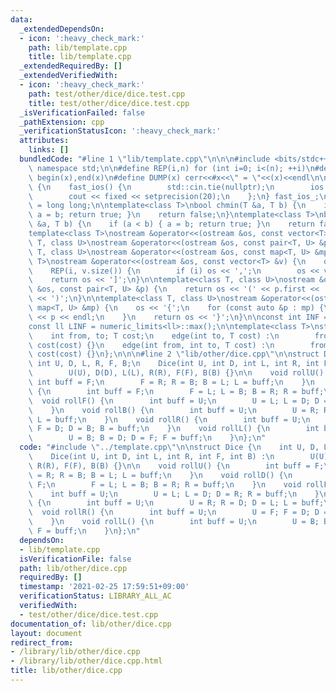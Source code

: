 ```yaml
---
data:
  _extendedDependsOn:
  - icon: ':heavy_check_mark:'
    path: lib/template.cpp
    title: lib/template.cpp
  _extendedRequiredBy: []
  _extendedVerifiedWith:
  - icon: ':heavy_check_mark:'
    path: test/other/dice/dice.test.cpp
    title: test/other/dice/dice.test.cpp
  _isVerificationFailed: false
  _pathExtension: cpp
  _verificationStatusIcon: ':heavy_check_mark:'
  attributes:
    links: []
  bundledCode: "#line 1 \"lib/template.cpp\"\n\n\n#include <bits/stdc++.h>\nusing\
    \ namespace std;\n\n#define REP(i,n) for (int i=0; i<(n); ++i)\n#define ALL(x)\
    \ begin(x),end(x)\n#define DUMP(x) cerr<<#x<<\" = \"<<(x)<<endl\n\nstruct fast_ios\
    \ {\n    fast_ios() {\n        std::cin.tie(nullptr);\n        ios::sync_with_stdio(false);\n\
    \        cout << fixed << setprecision(20);\n    };\n} fast_ios_;\n\nusing ll\
    \ = long long;\n\ntemplate<class T>\nbool chmin(T &a, T b) {\n    if (a > b) {\
    \ a = b; return true; }\n    return false;\n}\ntemplate<class T>\nbool chmax(T\
    \ &a, T b) {\n    if (a < b) { a = b; return true; }\n    return false;\n}\n\n\
    template<class T>\nostream &operator<<(ostream &os, const vector<T> &v);\ntemplate<class\
    \ T, class U>\nostream &operator<<(ostream &os, const pair<T, U> &p);\ntemplate<class\
    \ T, class U>\nostream &operator<<(ostream &os, const map<T, U> &mp);\n\ntemplate<class\
    \ T>\nostream &operator<<(ostream &os, const vector<T> &v) {\n    os << '[';\n\
    \    REP(i, v.size()) {\n        if (i) os << ',';\n        os << v[i];\n    }\n\
    \    return os << ']';\n}\n\ntemplate<class T, class U>\nostream &operator<<(ostream\
    \ &os, const pair<T, U> &p) {\n    return os << '(' << p.first << ' ' << p.second\
    \ << ')';\n}\n\ntemplate<class T, class U>\nostream &operator<<(ostream &os, const\
    \ map<T, U> &mp) {\n    os << '{';\n    for (const auto &p : mp) {\n        os\
    \ << p << endl;\n    }\n    return os << '}';\n}\n\nconst int INF = numeric_limits<int>::max();\n\
    const ll LINF = numeric_limits<ll>::max();\n\ntemplate<class T>\nstruct edge {\n\
    \    int from, to; T cost;\n    edge(int to, T cost) :\n        from(-1), to(to),\
    \ cost(cost) {}\n    edge(int from, int to, T cost) :\n        from(from), to(to),\
    \ cost(cost) {}\n};\n\n\n#line 2 \"lib/other/dice.cpp\"\n\nstruct Dice {\n   \
    \ int U, D, L, R, F, B;\n    Dice(int U, int D, int L, int R, int F, int B) :\n\
    \        U(U), D(D), L(L), R(R), F(F), B(B) {}\n\n    void rollU() {\n       \
    \ int buff = F;\n        F = R; R = B; B = L; L = buff;\n    }\n    void rollD()\
    \ {\n        int buff = F;\n        F = L; L = B; B = R; R = buff;\n    }\n  \
    \  void rollF() {\n        int buff = U;\n        U = L; L = D; D = R; R = buff;\n\
    \    }\n    void rollB() {\n        int buff = U;\n        U = R; R = D; D = L;\
    \ L = buff;\n    }\n    void rollR() {\n        int buff = U;\n        U = F;\
    \ F = D; D = B; B = buff;\n    }\n    void rollL() {\n        int buff = U;\n\
    \        U = B; B = D; D = F; F = buff;\n    }\n};\n"
  code: "#include \"../template.cpp\"\n\nstruct Dice {\n    int U, D, L, R, F, B;\n\
    \    Dice(int U, int D, int L, int R, int F, int B) :\n        U(U), D(D), L(L),\
    \ R(R), F(F), B(B) {}\n\n    void rollU() {\n        int buff = F;\n        F\
    \ = R; R = B; B = L; L = buff;\n    }\n    void rollD() {\n        int buff =\
    \ F;\n        F = L; L = B; B = R; R = buff;\n    }\n    void rollF() {\n    \
    \    int buff = U;\n        U = L; L = D; D = R; R = buff;\n    }\n    void rollB()\
    \ {\n        int buff = U;\n        U = R; R = D; D = L; L = buff;\n    }\n  \
    \  void rollR() {\n        int buff = U;\n        U = F; F = D; D = B; B = buff;\n\
    \    }\n    void rollL() {\n        int buff = U;\n        U = B; B = D; D = F;\
    \ F = buff;\n    }\n};\n"
  dependsOn:
  - lib/template.cpp
  isVerificationFile: false
  path: lib/other/dice.cpp
  requiredBy: []
  timestamp: '2021-02-25 17:59:51+09:00'
  verificationStatus: LIBRARY_ALL_AC
  verifiedWith:
  - test/other/dice/dice.test.cpp
documentation_of: lib/other/dice.cpp
layout: document
redirect_from:
- /library/lib/other/dice.cpp
- /library/lib/other/dice.cpp.html
title: lib/other/dice.cpp
---
```

